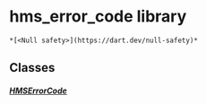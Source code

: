 


# hms_error_code library






    *[<Null safety>](https://dart.dev/null-safety)*





## Classes

##### [HMSErrorCode](../model_hms_error_code/HMSErrorCode-class.md)



 















